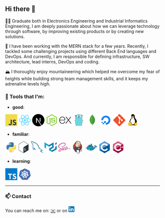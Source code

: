 ## Hi there 👋

👨‍🎓 Graduate both in Electronics Engineering and Industrial Informatics Engineering, I am deeply passionate about how we can leverage technology through software, by improving existing products or by creating new solutions.

💼 I have been working with the MERN stack for a few years. Recently, I tackled some challenging projects using different Back End languages and DevOps. And currently, I am responsible for defining infrastructure, SW architecture, lead interns, DevOps and coding.

🏔 I thoroughly enjoy mountaineering which helped me overcome my fear of heights while building strong team management skills, and it keeps my adrenaline levels high.

### 🧰 Tools that I'm:
- **good**:

<img src="https://github.com/devicons/devicon/blob/master/icons/javascript/javascript-original.svg" alt="JavaScript Logo" width="40" height="40"/> <img src="https://github.com/devicons/devicon/blob/master/icons/react/react-original.svg" alt="NextJS Logo" width="40" height="40"/>
<img src="https://github.com/devicons/devicon/blob/master/icons/nextjs/nextjs-original.svg" alt="ReactJS Logo" width="40" height="40"/>
<img src="https://github.com/devicons/devicon/blob/master/icons/nodejs/nodejs-original.svg" alt="NodeJS Logo" width="40" height="40"/>
<img src="https://github.com/devicons/devicon/blob/master/icons/express/express-original.svg" alt="Express Logo" width="40" height="40"/>
<img src="https://github.com/devicons/devicon/blob/master/icons/go/go-original.svg" alt="Go Logo" width="40" height="40"/>
<img src="https://github.com/devicons/devicon/blob/master/icons/mongodb/mongodb-original.svg" alt="MongoDB Logo" width="40" height="40"/>
<img src="https://github.com/devicons/devicon/blob/master/icons/digitalocean/digitalocean-original.svg" alt="DigitalOcean Logo" width="40" height="40"/>
<img src="https://github.com/devicons/devicon/blob/master/icons/git/git-original.svg" alt="Git Logo" width="40" height="40"/>
<img src="https://github.com/devicons/devicon/blob/master/icons/linux/linux-original.svg" alt="Linux Logo" width="40" height="40"/>

- **familiar**:

<img src="https://github.com/devicons/devicon/blob/master/icons/python/python-original.svg" alt="Python Logo" width="40" height="40"/><img src="https://github.com/devicons/devicon/blob/master/icons/bash/bash-original.svg" alt="Bash Logo" width="40" height="40"/>
<img src="https://github.com/devicons/devicon/blob/master/icons/mysql/mysql-original.svg" alt="MySQL Logo" width="40" height="40"/>
<img src="https://github.com/devicons/devicon/blob/master/icons/materialui/materialui-original.svg" alt="MaterialUI Logo" width="40" height="40"/>
<img src="https://github.com/devicons/devicon/blob/master/icons/sass/sass-original.svg" alt="Sass Logo" width="40" height="40"/>
<img src="https://github.com/devicons/devicon/blob/master/icons/jenkins/jenkins-original.svg" alt="Jenkins Logo" width="40" height="40"/>
<img src="https://github.com/devicons/devicon/blob/master/icons/docker/docker-original.svg" alt="Docker Logo" width="40" height="40"/>
<img src="https://github.com/devicons/devicon/blob/master/icons/c/c-original.svg" alt="C Logo" width="40" height="40"/>
<img src="https://github.com/devicons/devicon/blob/master/icons/cplusplus/cplusplus-original.svg" alt="C++ Logo" width="40" height="40"/>

- **learning**:


<img src="https://github.com/devicons/devicon/blob/master/icons/typescript/typescript-original.svg" alt="TypeScrypt Logo" width="40" height="40"/> <img src="https://github.com/devicons/devicon/blob/master/icons/kubernetes/kubernetes-plain.svg" alt="Kubernetes Logo" width="40" height="40"/>

---

### 📫 Contact
You can reach me on:
<a href="mailto:camilo.c@pm.me">:envelope:</a>
or on
<img src="https://github.com/devicons/devicon/blob/master/icons/linkedin/linkedin-original.svg" target="_blanc" alt="Linkedin logo"  width="20" height="20"/>
